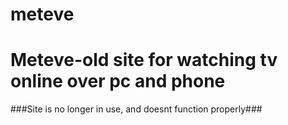 # meteve
# Meteve-old site for watching tv online over pc and phone
###Site is no longer in use, and doesnt function properly###
